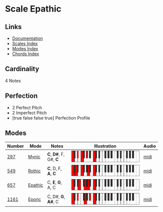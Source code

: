 # Scale Epathic

## Links

- [Documentation](README.md)
- [Scales Index](Scales.md)
- [Modes Index](Modes.md)
- [Chords Index](Chords.md)

## Cardinality

4 Notes

## Perfection

- 2 Perfect Pitch
- 2 Imperfect Pitch
- [true false false true] Perfection Profile

## Modes

| Number | Mode | Notes | Illustration | Audio |
|--------|------|-------|--------------|-------|
| [297](https://ianring.com/musictheory/scales/297) | [Mynic](ModeMynic.md) | **C**, **D#**, F, G#, **C** | ![CNaturalMynic](ModeCNaturalMynic.png) | [midi](https://github.com/edipermadi/music/blob/main/docs/ModeCNaturalMynic.mid?raw=true) | 
| [549](https://ianring.com/musictheory/scales/549) | [Rothic](ModeRothic.md) | **C**, D, F, **A**, **C** | ![CNaturalRothic](ModeCNaturalRothic.png) | [midi](https://github.com/edipermadi/music/blob/main/docs/ModeCNaturalRothic.mid?raw=true) | 
| [657](https://ianring.com/musictheory/scales/657) | [Epathic](ModeEpathic.md) | C, **E**, **G**, A, C | ![CNaturalEpathic](ModeCNaturalEpathic.png) | [midi](https://github.com/edipermadi/music/blob/main/docs/ModeCNaturalEpathic.mid?raw=true) | 
| [1161](https://ianring.com/musictheory/scales/1161) | [Eporic](ModeEporic.md) | C, D#, **G**, **A#**, C | ![CNaturalEporic](ModeCNaturalEporic.png) | [midi](https://github.com/edipermadi/music/blob/main/docs/ModeCNaturalEporic.mid?raw=true) | 
